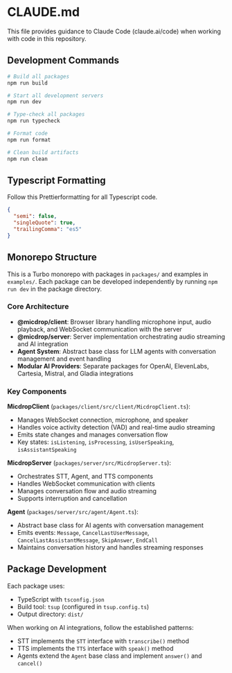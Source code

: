 # CLAUDE.md

This file provides guidance to Claude Code (claude.ai/code) when working with code in this repository.

## Development Commands

```bash
# Build all packages
npm run build

# Start all development servers
npm run dev

# Type-check all packages
npm run typecheck

# Format code
npm run format

# Clean build artifacts
npm run clean
```

## Typescript Formatting

Follow this Prettierformatting for all Typescript code.

```json
{
  "semi": false,
  "singleQuote": true,
  "trailingComma": "es5"
}
```

## Monorepo Structure

This is a Turbo monorepo with packages in `packages/` and examples in `examples/`. Each package can be developed independently by running `npm run dev` in the package directory.

### Core Architecture

- **@micdrop/client**: Browser library handling microphone input, audio playback, and WebSocket communication with the server
- **@micdrop/server**: Server implementation orchestrating audio streaming and AI integration
- **Agent System**: Abstract base class for LLM agents with conversation management and event handling
- **Modular AI Providers**: Separate packages for OpenAI, ElevenLabs, Cartesia, Mistral, and Gladia integrations

### Key Components

**MicdropClient** (`packages/client/src/client/MicdropClient.ts`):

- Manages WebSocket connection, microphone, and speaker
- Handles voice activity detection (VAD) and real-time audio streaming
- Emits state changes and manages conversation flow
- Key states: `isListening`, `isProcessing`, `isUserSpeaking`, `isAssistantSpeaking`

**MicdropServer** (`packages/server/src/MicdropServer.ts`):

- Orchestrates STT, Agent, and TTS components
- Handles WebSocket communication with clients
- Manages conversation flow and audio streaming
- Supports interruption and cancellation

**Agent** (`packages/server/src/agent/Agent.ts`):

- Abstract base class for AI agents with conversation management
- Emits events: `Message`, `CancelLastUserMessage`, `CancelLastAssistantMessage`, `SkipAnswer`, `EndCall`
- Maintains conversation history and handles streaming responses

## Package Development

Each package uses:

- TypeScript with `tsconfig.json`
- Build tool: `tsup` (configured in `tsup.config.ts`)
- Output directory: `dist/`

When working on AI integrations, follow the established patterns:

- STT implements the `STT` interface with `transcribe()` method
- TTS implements the `TTS` interface with `speak()` method
- Agents extend the `Agent` base class and implement `answer()` and `cancel()`
